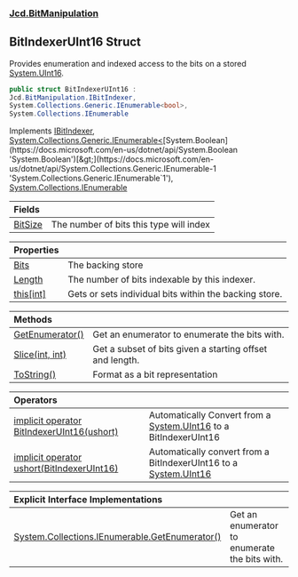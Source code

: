 ### [Jcd.BitManipulation](Jcd.BitManipulation.md 'Jcd.BitManipulation')

## BitIndexerUInt16 Struct

Provides enumeration and indexed access to the bits on a
stored [System.UInt16](https://docs.microsoft.com/en-us/dotnet/api/System.UInt16 'System.UInt16').

```csharp
public struct BitIndexerUInt16 :
Jcd.BitManipulation.IBitIndexer,
System.Collections.Generic.IEnumerable<bool>,
System.Collections.IEnumerable
```

Implements [IBitIndexer](Jcd.BitManipulation.IBitIndexer.md 'Jcd.BitManipulation.IBitIndexer'), [System.Collections.Generic.IEnumerable&lt;](https://docs.microsoft.com/en-us/dotnet/api/System.Collections.Generic.IEnumerable-1 'System.Collections.Generic.IEnumerable`1')[System.Boolean](https://docs.microsoft.com/en-us/dotnet/api/System.Boolean 'System.Boolean')[&gt;](https://docs.microsoft.com/en-us/dotnet/api/System.Collections.Generic.IEnumerable-1 'System.Collections.Generic.IEnumerable`1'), [System.Collections.IEnumerable](https://docs.microsoft.com/en-us/dotnet/api/System.Collections.IEnumerable 'System.Collections.IEnumerable')

| Fields | |
| :--- | :--- |
| [BitSize](Jcd.BitManipulation.BitIndexerUInt16.BitSize.md 'Jcd.BitManipulation.BitIndexerUInt16.BitSize') | The number of bits this type will index |

| Properties                                                                                                      |                                                        |
|:----------------------------------------------------------------------------------------------------------------|:-------------------------------------------------------|
| [Bits](Jcd.BitManipulation.BitIndexerUInt16.Bits.md 'Jcd.BitManipulation.BitIndexerUInt16.Bits')                | The backing store                                      |
| [Length](Jcd.BitManipulation.BitIndexerUInt16.Length.md 'Jcd.BitManipulation.BitIndexerUInt16.Length')          | The number of bits indexable by this indexer.          |
| [this[int]](Jcd.BitManipulation.BitIndexerUInt16.this[int].md 'Jcd.BitManipulation.BitIndexerUInt16.this[int]') | Gets or sets individual bits within the backing store. |

| Methods | |
| :--- | :--- |
| [GetEnumerator()](Jcd.BitManipulation.BitIndexerUInt16.GetEnumerator().md 'Jcd.BitManipulation.BitIndexerUInt16.GetEnumerator()') | Get an enumerator to enumerate the bits with. |
| [Slice(int, int)](Jcd.BitManipulation.BitIndexerUInt16.Slice(int,int).md 'Jcd.BitManipulation.BitIndexerUInt16.Slice(int, int)') | Get a subset of bits given a starting offset and length. |
| [ToString()](Jcd.BitManipulation.BitIndexerUInt16.ToString().md 'Jcd.BitManipulation.BitIndexerUInt16.ToString()') | Format as a bit representation |

| Operators                                                                                                                                                                                                                                     |                                                                                                                                               |
|:----------------------------------------------------------------------------------------------------------------------------------------------------------------------------------------------------------------------------------------------|:----------------------------------------------------------------------------------------------------------------------------------------------|
| [implicit operator BitIndexerUInt16(ushort)](Jcd.BitManipulation.BitIndexerUInt16.op_ImplicitJcd.BitManipulation.BitIndexerUInt16(ushort).md 'Jcd.BitManipulation.BitIndexerUInt16.op_Implicit Jcd.BitManipulation.BitIndexerUInt16(ushort)') | Automatically Convert from a [System.UInt16](https://docs.microsoft.com/en-us/dotnet/api/System.UInt16 'System.UInt16') to a BitIndexerUInt16 |
| [implicit operator ushort(BitIndexerUInt16)](Jcd.BitManipulation.BitIndexerUInt16.op_Implicitushort(Jcd.BitManipulation.BitIndexerUInt16).md 'Jcd.BitManipulation.BitIndexerUInt16.op_Implicit ushort(Jcd.BitManipulation.BitIndexerUInt16)') | Automatically convert from a BitIndexerUInt16 to a [System.UInt16](https://docs.microsoft.com/en-us/dotnet/api/System.UInt16 'System.UInt16') |

| Explicit Interface Implementations | |
| :--- | :--- |
| [System.Collections.IEnumerable.GetEnumerator()](Jcd.BitManipulation.BitIndexerUInt16.System.Collections.IEnumerable.GetEnumerator().md 'Jcd.BitManipulation.BitIndexerUInt16.System.Collections.IEnumerable.GetEnumerator()') | Get an enumerator to enumerate the bits with. |
